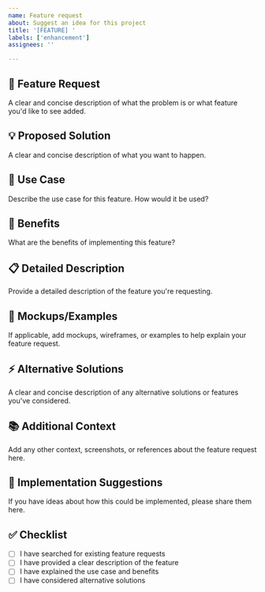 ```yaml
---
name: Feature request
about: Suggest an idea for this project
title: '[FEATURE] '
labels: ['enhancement']
assignees: ''

---
```


## 🚀 Feature Request
A clear and concise description of what the problem is or what feature you'd like to see added.

## 💡 Proposed Solution
A clear and concise description of what you want to happen.

## 🔄 Use Case
Describe the use case for this feature. How would it be used?

## 🎯 Benefits
What are the benefits of implementing this feature?

## 📋 Detailed Description
Provide a detailed description of the feature you're requesting.

## 🎨 Mockups/Examples
If applicable, add mockups, wireframes, or examples to help explain your feature request.

## ⚡ Alternative Solutions
A clear and concise description of any alternative solutions or features you've considered.

## 📚 Additional Context
Add any other context, screenshots, or references about the feature request here.

## 🔧 Implementation Suggestions
If you have ideas about how this could be implemented, please share them here.

## ✅ Checklist
- [ ] I have searched for existing feature requests
- [ ] I have provided a clear description of the feature
- [ ] I have explained the use case and benefits
- [ ] I have considered alternative solutions 